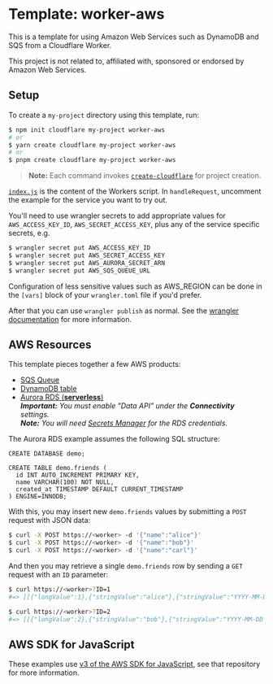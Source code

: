 # Template: worker-aws

This is a template for using Amazon Web Services such as DynamoDB and SQS from a Cloudflare Worker.

This project is not related to, affiliated with, sponsored or endorsed by Amazon Web Services.

## Setup

To create a `my-project` directory using this template, run:

```sh
$ npm init cloudflare my-project worker-aws
# or
$ yarn create cloudflare my-project worker-aws
# or
$ pnpm create cloudflare my-project worker-aws
```

> **Note:** Each command invokes [`create-cloudflare`](https://github.com/lukeed/create-cloudflare) for project creation.

[`index.js`](https://github.com/cloudflare/workers-aws-template/blob/master/index.js) is the content of the Workers script. In `handleRequest`, uncomment the example for the service you want to try out.

You'll need to use wrangler secrets to add appropriate values for `AWS_ACCESS_KEY_ID`, `AWS_SECRET_ACCESS_KEY`, plus any of the service specific secrets, e.g.

```sh
$ wrangler secret put AWS_ACCESS_KEY_ID
$ wrangler secret put AWS_SECRET_ACCESS_KEY
$ wrangler secret put AWS_AURORA_SECRET_ARN
$ wrangler secret put AWS_SQS_QUEUE_URL
```

Configuration of less sensitive values such as AWS_REGION can be done in the `[vars]` block of your `wrangler.toml` file if you'd prefer.

After that you can use `wrangler publish` as normal. See the [wrangler documentation](https://developers.cloudflare.com/workers/cli-wrangler) for more information.

## AWS Resources

This template pieces together a few AWS products:

- [SQS Queue](https://console.aws.amazon.com/sqs/v2/home?region=us-west-2#/create-queue)
- [DynamoDB table](https://console.aws.amazon.com/dynamodb/home?region=us-west-2#create-table:)
- [Aurora RDS (**serverless**)](https://console.aws.amazon.com/rds/home?region=us-west-2#launch-dbinstance:gdb=false;s3-import=false)<br>_**Important:** You must enable "Data API" under the **Connectivity** settings._<br>_**Note:** You will need [Secrets Manager](https://us-west-2.console.aws.amazon.com/secretsmanager/home) for the RDS credentials._

The Aurora RDS example assumes the following SQL structure:

```mysql
CREATE DATABASE demo;

CREATE TABLE demo.friends (
  id INT AUTO_INCREMENT PRIMARY KEY,
  name VARCHAR(100) NOT NULL,
  created_at TIMESTAMP DEFAULT CURRENT_TIMESTAMP
) ENGINE=INNODB;
```

With this, you may insert new `demo.friends` values by submitting a `POST` request with JSON data:

```sh
$ curl -X POST https://<worker> -d '{"name":"alice"}'
$ curl -X POST https://<worker> -d '{"name":"bob"}'
$ curl -X POST https://<worker> -d '{"name":"carl"}'
```

And then you may retrieve a single `demo.friends` row by sending a `GET` request with an `ID` parameter:

```sh
$ curl https://<worker>?ID=1
#=> [[{"longValue":1},{"stringValue":"alice"},{"stringValue":"YYYY-MM-DD HH:mm:ss"}]]

$ curl https://<worker>?ID=2
#=> [[{"longValue":2},{"stringValue":"bob"},{"stringValue":"YYYY-MM-DD HH:mm:ss"}]]
```

## AWS SDK for JavaScript

These examples use [v3 of the AWS SDK for JavaScript](https://github.com/aws/aws-sdk-js-v3), see that repository for more information.
